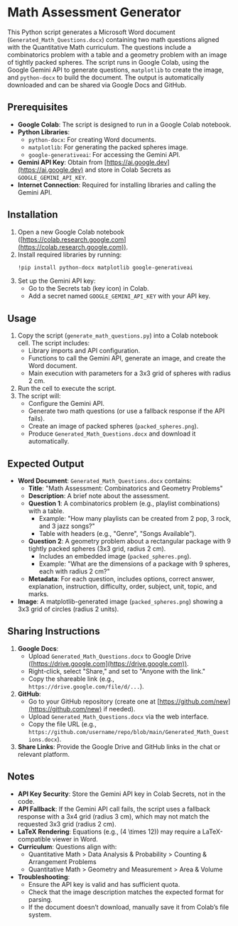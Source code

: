 # Math Assessment Generator

This Python script generates a Microsoft Word document (`Generated_Math_Questions.docx`) containing two math questions aligned with the Quantitative Math curriculum. The questions include a combinatorics problem with a table and a geometry problem with an image of tightly packed spheres. The script runs in Google Colab, using the Google Gemini API to generate questions, `matplotlib` to create the image, and `python-docx` to build the document. The output is automatically downloaded and can be shared via Google Docs and GitHub.

## Prerequisites

- **Google Colab**: The script is designed to run in a Google Colab notebook.
- **Python Libraries**:
  - `python-docx`: For creating Word documents.
  - `matplotlib`: For generating the packed spheres image.
  - `google-generativeai`: For accessing the Gemini API.
- **Gemini API Key**: Obtain from [https://ai.google.dev](https://ai.google.dev) and store in Colab Secrets as `GOOGLE_GEMINI_API_KEY`.
- **Internet Connection**: Required for installing libraries and calling the Gemini API.

## Installation

1. Open a new Google Colab notebook ([https://colab.research.google.com](https://colab.research.google.com)).
2. Install required libraries by running:
   ```bash
   !pip install python-docx matplotlib google-generativeai
   ```
3. Set up the Gemini API key:
   - Go to the Secrets tab (key icon) in Colab.
   - Add a secret named `GOOGLE_GEMINI_API_KEY` with your API key.

## Usage

1. Copy the script (`generate_math_questions.py`) into a Colab notebook cell. The script includes:
   - Library imports and API configuration.
   - Functions to call the Gemini API, generate an image, and create the Word document.
   - Main execution with parameters for a 3x3 grid of spheres with radius 2 cm.
2. Run the cell to execute the script.
3. The script will:
   - Configure the Gemini API.
   - Generate two math questions (or use a fallback response if the API fails).
   - Create an image of packed spheres (`packed_spheres.png`).
   - Produce `Generated_Math_Questions.docx` and download it automatically.

## Expected Output

- **Word Document**: `Generated_Math_Questions.docx` contains:
  - **Title**: "Math Assessment: Combinatorics and Geometry Problems"
  - **Description**: A brief note about the assessment.
  - **Question 1**: A combinatorics problem (e.g., playlist combinations) with a table.
    - Example: "How many playlists can be created from 2 pop, 3 rock, and 3 jazz songs?"
    - Table with headers (e.g., "Genre", "Songs Available").
  - **Question 2**: A geometry problem about a rectangular package with 9 tightly packed spheres (3x3 grid, radius 2 cm).
    - Includes an embedded image (`packed_spheres.png`).
    - Example: "What are the dimensions of a package with 9 spheres, each with radius 2 cm?"
  - **Metadata**: For each question, includes options, correct answer, explanation, instruction, difficulty, order, subject, unit, topic, and marks.
- **Image**: A matplotlib-generated image (`packed_spheres.png`) showing a 3x3 grid of circles (radius 2 units).

## Sharing Instructions

1. **Google Docs**:
   - Upload `Generated_Math_Questions.docx` to Google Drive ([https://drive.google.com](https://drive.google.com)).
   - Right-click, select "Share," and set to "Anyone with the link."
   - Copy the shareable link (e.g., `https://drive.google.com/file/d/...`).
2. **GitHub**:
   - Go to your GitHub repository (create one at [https://github.com/new](https://github.com/new) if needed).
   - Upload `Generated_Math_Questions.docx` via the web interface.
   - Copy the file URL (e.g., `https://github.com/username/repo/blob/main/Generated_Math_Questions.docx`).
3. **Share Links**: Provide the Google Drive and GitHub links in the chat or relevant platform.

## Notes

- **API Key Security**: Store the Gemini API key in Colab Secrets, not in the code.
- **API Fallback**: If the Gemini API call fails, the script uses a fallback response with a 3x4 grid (radius 3 cm), which may not match the requested 3x3 grid (radius 2 cm).
- **LaTeX Rendering**: Equations (e.g., \(4 \times 12\)) may require a LaTeX-compatible viewer in Word.
- **Curriculum**: Questions align with:
  - Quantitative Math > Data Analysis & Probability > Counting & Arrangement Problems
  - Quantitative Math > Geometry and Measurement > Area & Volume
- **Troubleshooting**:
  - Ensure the API key is valid and has sufficient quota.
  - Check that the image description matches the expected format for parsing.
  - If the document doesn’t download, manually save it from Colab’s file system.
